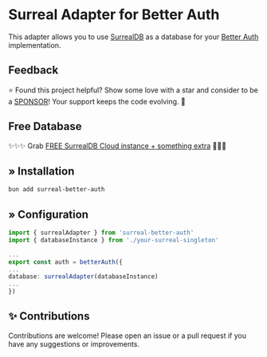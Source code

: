 # Surreal Adapter for Better Auth
This adapter allows you to use [SurrealDB](https://surrealist.app/referral?code=4pn5aba943lpbn8l) as a database for your [Better Auth](https://better-auth.com) implementation.

## Feedback
⭐ Found this project helpful? Show some love with a star and consider to be a [SPONSOR](https://github.com/sponsors/oskar-gmerek)! Your support keeps the code evolving. 🚀

## Free Database
✨✨✨ Grab [FREE SurrealDB Cloud instance + something extra](https://surrealist.app/referral?code=4pn5aba943lpbn8l) 🚀🚀🚀

## » Installation
```bash
bun add surreal-better-auth
```

## » Configuration
```ts
import { surrealAdapter } from 'surreal-better-auth'
import { databaseInstance } from './your-surreal-singleton'

...
export const auth = betterAuth({
...
database: surrealAdapter(databaseInstance)
...
})
```

## ✨ Contributions
Contributions are welcome! Please open an issue or a pull request if you have any suggestions or improvements.
